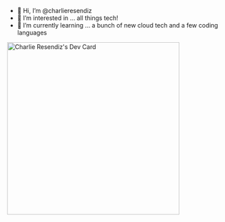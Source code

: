 - 👋 Hi, I’m @charlieresendiz
- 👀 I’m interested in ... all things tech!
- 🌱 I’m currently learning ... a bunch of new cloud tech and a few coding languages

<a href="https://app.daily.dev/Digital_Alchemy"><img src="https://api.daily.dev/devcards/7caf09f9e41b4c3989f791744933c98b.png?r=bj7" width="400" alt="Charlie Resendiz's Dev Card"/></a>

<!---
charlieresendiz/charlieresendiz is a ✨ special ✨ repository because its `README.md` (this file) appears on your GitHub profile.
You can click the Preview link to take a look at your changes.
--->
